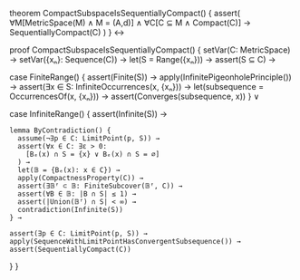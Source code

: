 theorem CompactSubspaceIsSequentiallyCompact() {
  assert(
    ∀M[MetricSpace(M) ∧ M = (A,d)] ∧
    ∀C[C ⊆ M ∧ Compact(C)] →
    SequentiallyCompact(C)
  )
} ↔

proof CompactSubspaceIsSequentiallyCompact() {
  setVar(C: MetricSpace) →
  setVar({xₙ}: Sequence(C)) →
  let(S = Range({xₙ})) →
  assert(S ⊆ C) →
  
  case FiniteRange() {
    assert(Finite(S)) →
    apply(InfinitePigeonholePrinciple()) →
    assert(∃x ∈ S: InfiniteOccurrences(x, {xₙ})) →
    let(subsequence = OccurrencesOf(x, {xₙ})) →
    assert(Converges(subsequence, x))
  } ∨
  
  case InfiniteRange() {
    assert(Infinite(S)) →
    
    lemma ByContradiction() {
      assume(¬∃p ∈ C: LimitPoint(p, S)) →
      assert(∀x ∈ C: ∃ε > 0: 
        [Bₑ(x) ∩ S = {x} ∨ Bₑ(x) ∩ S = ∅]
      ) →
      let(𝔹 = {Bₑ(x): x ∈ C}) →
      apply(CompactnessProperty(C)) →
      assert(∃𝔹ᶠ ⊂ 𝔹: FiniteSubcover(𝔹ᶠ, C)) →
      assert(∀B ∈ 𝔹: |B ∩ S| ≤ 1) →
      assert(|Union(𝔹ᶠ) ∩ S| < ∞) →
      contradiction(Infinite(S))
    } →
    
    assert(∃p ∈ C: LimitPoint(p, S)) →
    apply(SequenceWithLimitPointHasConvergentSubsequence()) →
    assert(SequentiallyCompact(C))
  }
}